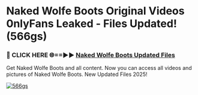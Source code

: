 # Naked Wolfe Boots Original Videos 0nlyFans Leaked - Files Updated! (566gs)

<h3>🔴 CLICK HERE 🌐==►► <a href="https://tinyurl.com/up5wt9bj" rel="nofollow">Naked Wolfe Boots Updated Files</a></h3>

Get Naked Wolfe Boots and all content. Now you can access all videos and pictures of Naked Wolfe Boots. New Updated Files 2025!

[![566gs](https://i.imgur.com/ABiUzMV.gif)](https://tinyurl.com/up5wt9bj)
